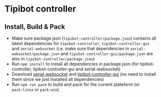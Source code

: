 # Tipibot controller

## Install, Build & Pack

 - Make sure package.json (`tipibot-controller/package.json`) contains all latest dependencies for `tipibot-controller`, `tipibot-controller-gui` and `serial-websocket` (i.e. make sure that dependencies in `serial-websocket/package.json` and `tipibot-controller-gui/package.json` are also in `tipibot-controller/package.json`)
 - Run `npm install` to install all dependencies in package.json (for tipibot-controller, tipibot-controller-gui and serial-websocket)
 - Download [serial-websocket](https://github.com/arthursw/serial-websocket) and [tipibot-controller-gui](https://github.com/arthursw/tipibot-controller-gui) (no need to install them since we just installed all dependencies)
 - Run `npm run pack` to build and pack for the current plateform (or `pack:linux` or `pack:win`)